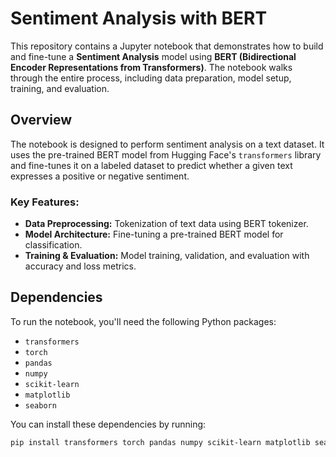 # Sentiment Analysis with BERT

This repository contains a Jupyter notebook that demonstrates how to build and fine-tune a **Sentiment Analysis** model using **BERT (Bidirectional Encoder Representations from Transformers)**. The notebook walks through the entire process, including data preparation, model setup, training, and evaluation.

## Overview

The notebook is designed to perform sentiment analysis on a text dataset. It uses the pre-trained BERT model from Hugging Face's `transformers` library and fine-tunes it on a labeled dataset to predict whether a given text expresses a positive or negative sentiment.

### Key Features:
- **Data Preprocessing:** Tokenization of text data using BERT tokenizer.
- **Model Architecture:** Fine-tuning a pre-trained BERT model for classification.
- **Training & Evaluation:** Model training, validation, and evaluation with accuracy and loss metrics.

## Dependencies

To run the notebook, you'll need the following Python packages:

- `transformers`
- `torch`
- `pandas`
- `numpy`
- `scikit-learn`
- `matplotlib`
- `seaborn`

You can install these dependencies by running:

```bash
pip install transformers torch pandas numpy scikit-learn matplotlib seaborn
